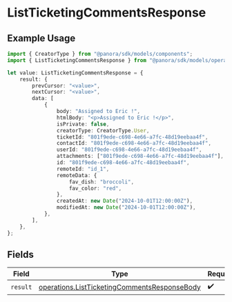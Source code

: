 # ListTicketingCommentsResponse

## Example Usage

```typescript
import { CreatorType } from "@panora/sdk/models/components";
import { ListTicketingCommentsResponse } from "@panora/sdk/models/operations";

let value: ListTicketingCommentsResponse = {
    result: {
        prevCursor: "<value>",
        nextCursor: "<value>",
        data: [
            {
                body: "Assigned to Eric !",
                htmlBody: "<p>Assigned to Eric !</p>",
                isPrivate: false,
                creatorType: CreatorType.User,
                ticketId: "801f9ede-c698-4e66-a7fc-48d19eebaa4f",
                contactId: "801f9ede-c698-4e66-a7fc-48d19eebaa4f",
                userId: "801f9ede-c698-4e66-a7fc-48d19eebaa4f",
                attachments: ["801f9ede-c698-4e66-a7fc-48d19eebaa4f"],
                id: "801f9ede-c698-4e66-a7fc-48d19eebaa4f",
                remoteId: "id_1",
                remoteData: {
                    fav_dish: "broccoli",
                    fav_color: "red",
                },
                createdAt: new Date("2024-10-01T12:00:00Z"),
                modifiedAt: new Date("2024-10-01T12:00:00Z"),
            },
        ],
    },
};
```

## Fields

| Field                                                                                                        | Type                                                                                                         | Required                                                                                                     | Description                                                                                                  |
| ------------------------------------------------------------------------------------------------------------ | ------------------------------------------------------------------------------------------------------------ | ------------------------------------------------------------------------------------------------------------ | ------------------------------------------------------------------------------------------------------------ |
| `result`                                                                                                     | [operations.ListTicketingCommentsResponseBody](../../models/operations/listticketingcommentsresponsebody.md) | :heavy_check_mark:                                                                                           | N/A                                                                                                          |